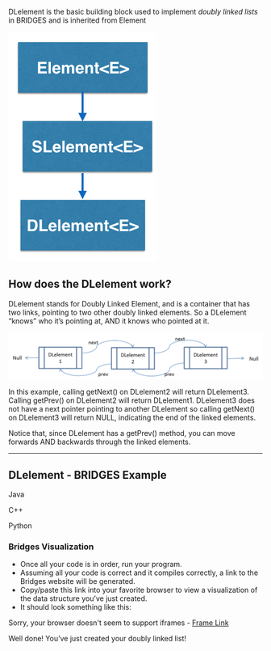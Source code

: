 DLelement<E> is the basic building block used to implement _doubly linked lists_ in BRIDGES and is inherited from Element<E>

  ![](./images/dlelement-cd.png)


  ## How does the DLelement<E> work?

  DLelement<E> stands for Doubly Linked Element, and is a container that has two links, pointing to two other doubly linked elements. So a DLelement<E> “knows” who it’s pointing at, AND it knows who pointed at it.

  ![](./DLelement.png)

  In this example, calling getNext() on DLelement2 will return DLelement3. Calling getPrev() on DLelement2 will return DLelement1. DLelement3 does not have a next pointer pointing to another DLelement so calling getNext() on DLelement3 will return NULL, indicating the end of the linked elements.

  Notice that, since DLelement<E> has a getPrev() method, you can move forwards AND backwards through the linked elements.

  - - -

  ## DLelement - BRIDGES Example

  Java

  C++

  Python

  ### Bridges Visualization

  -   Once all your code is in order, run your program.
  -   Assuming all your code is correct and it compiles correctly, a link to the Bridges website will be generated.
  -   Copy/paste this link into your favorite browser to view a visualization of the data structure you’ve just created.
  -   It should look something like this:

  <p>Sorry, your browser doesn't seem to support iframes - <a href="/assignments/104/bridges_public">Frame Link</a> </p>

  Well done! You’ve just created your doubly linked list!